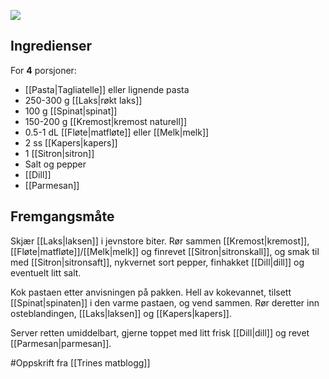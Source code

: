 ![](https://trinesmatblogg.no/app/uploads/2020/06/IMG_9514-2.jpg)

## Ingredienser
For **4** porsjoner:
- [[Pasta|Tagliatelle]] eller lignende pasta
- 250-300 g [[Laks|røkt laks]]
- 100 g [[Spinat|spinat]]
- 150-200 g [[Kremost|kremost naturell]]
- 0.5-1 dL [[Fløte|matfløte]] eller [[Melk|melk]]
- 2 ss [[Kapers|kapers]]
- 1 [[Sitron|sitron]]
- Salt og pepper
- [[Dill]]
- [[Parmesan]]

## Fremgangsmåte
Skjær [[Laks|laksen]] i jevnstore biter. Rør sammen [[Kremost|kremost]], [[Fløte|matfløte]]/[[Melk|melk]] og finrevet [[Sitron|sitronskall]], og smak til med [[Sitron|sitronsaft]], nykvernet sort pepper, finhakket [[Dill|dill]] og eventuelt litt salt.

Kok pastaen etter anvisningen på pakken. Hell av kokevannet, tilsett [[Spinat|spinaten]] i den varme pastaen, og vend sammen. Rør deretter inn osteblandingen, [[Laks|laksen]] og [[Kapers|kapers]].

Server retten umiddelbart, gjerne toppet med litt frisk [[Dill|dill]] og revet [[Parmesan|parmesan]].

#Oppskrift fra [[Trines matblogg]]